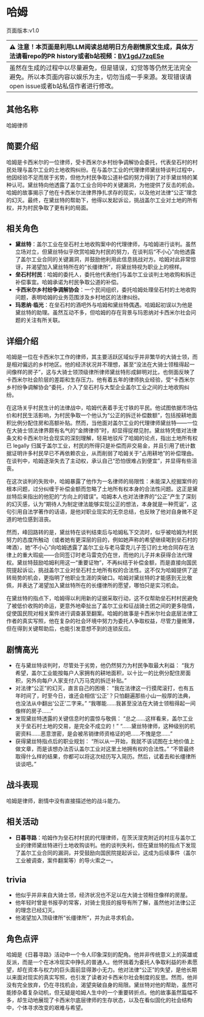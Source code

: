 # 哈姆
页面版本:v1.0
 

| :warning: 注意！本页面是利用LLM阅读总结明日方舟剧情原文生成，具体方法请看repo的PR history或者b站视频：[BV1gdJ7zqESe](https://www.bilibili.com/video/BV1gdJ7zqESe/)         |
|:----------------------------|
| 虽然在生成的过程中以尽量避免，但是错误，幻觉等等仍然无法完全避免。所以本页面内容以娱乐为主，切勿当成一手来源。发现错误请open issue或者b站私信作者进行修改。|



## 其他名称
哈姆律师
## 简要介绍
哈姆是卡西米尔的一位律师，受卡西米尔乡村纷争调解协会委托，代表垒石村的村民处理与盖尔工业的土地收购纠纷。在与盖尔工业的代理律师黛丝特谈判过程中，他因经验不足而居于劣势，但他为村民争取公道补偿的努力得到了对手黛丝特的某种认可。黛丝特向他透露了盖尔工业合同中的关键漏洞，为他提供了反击的机会。哈姆的故事揭示了他在卡西米尔法律界挣扎求存的现实，以及他对法律“公正”理念的幻灭。最终，在黛丝特的帮助下，他得以发起诉讼，挑战盖尔工业对土地的所有权，并为村民争取了更有利的局面。
## 相关角色
-   **黛丝特**：盖尔工业在垒石村土地收购案中的代理律师，与哈姆进行谈判。虽然立场对立，但黛丝特似乎欣赏哈姆为村民的努力，在谈判后“不小心”向他透露了盖尔工业合同的关键漏洞，并鼓励他利用此信息挑战对方。哈姆对此非常惊讶，并渴望加入黛丝特所在的“长缰律所”，将黛丝特视为职业上的榜样。
-   **垒石村村民**：哈姆的委托人，委托他代表他们与盖尔工业谈判土地收购和拆迁补偿事宜。哈姆承诺为村民争取公道的补偿。
-   **卡西米尔乡村纷争调解协会**：一个民间组织，委托哈姆处理垒石村的土地收购问题，表明哈姆的业务范围涉及乡村地区的法律纠纷。
-   **玛恩纳·临光**：在垒石村的酒吧外与哈姆和黛丝特偶遇。哈姆起初误以为他是黛丝特的助理。虽然互动不多，但哈姆的存在背景与玛恩纳对卡西米尔社会问题的关注有所关联。
## 详细介绍
哈姆是一位在卡西米尔工作的律师，其主要活跃区域似乎并非繁华的大骑士领，而是相对偏远的乡村地区。他的经济状况并不理想，甚至“没法在大骑士领租得起一间像样的房子”，这与大骑士领顶级律所律师黛丝特形成鲜明对比，也侧面反映了卡西米尔社会阶层的差距和生存压力。他有着五年的律师执业经验，受“卡西米尔乡村纷争调解协会”委托，介入了垒石村与大型企业盖尔工业之间的土地收购纠纷。

在这场关乎村民生计的法律战中，哈姆代表着手无寸铁的平民。他试图依据市场估价和村民生活影响，为村民争取一个他认为“公正的拆迁补偿数额”，包括按耕地面积比例分配住房和高额补贴。然而，当他面对盖尔工业的代理律师黛丝特——一位在大骑士领法律界颇有名气的“金牌律师”时，却显得捉襟见肘。黛丝特凭借对法律条文和卡西米尔社会现实的深刻理解，轻易地驳斥了哈姆的论点，指出土地所有权已 legally 归属于盖尔工业，村民的所得只是补偿而非交易金，并且引用了统计数据证明许多村民早已不再依赖农业，从而削弱了哈姆关于“占用耕地”的补偿理由。在谈判中，哈姆逐渐失去了主动权，承认自己“恐怕很难占到便宜”，并显得有些沮丧。

在这次谈判的失败中，哈姆暴露了他作为一名律师的局限性：未能深入挖掘案件的根本问题，过分纠缠于补偿金额而忽略了土地所有权本身的合法性问题。这正是黛丝特后来指出的他犯的“方向上的错误”。哈姆本人也对法律界的“公正”产生了深刻的幻灭感，认为“期待人为制定律法能够实现公正的想法，本身就是一种荒诞”，这句引用自法学著作的话语，是他对职业现实的无奈总结，也反映了他对自身微不足道的地位感到沮丧。

然而，峰回路转的是，黛丝特在谈判结束后与哈姆私下交流时，似乎被哈姆为村民努力的态度所触动（或者她有更深层的目的，例如她声称的希望继续喝到垒石村的啤酒），她“不小心”向哈姆透露了盖尔工业与老马雷克儿子签订的土地合同存在法律上的重大瑕疵——合同签订时老马雷克仍在世，而他的儿子并未获得合法代理权。黛丝特鼓励哈姆利用这一“重要证物”，不再纠结于补偿金额，而是直接向国民院提起诉讼，挑战盖尔工业对垒石村土地所有权的合法性。这不仅为哈姆提供了逆转局势的机会，更指明了他职业生涯的突破口。哈姆对黛丝特的才能感到无比敬佩，并表达了渴望加入黛丝特所在的长缰律所的愿望，哪怕只是实习机会。

在黛丝特的指点下，哈姆得以利用新的证据采取行动，这不仅帮助垒石村村民避免了被低价收购的命运，更意外地牵扯出了盖尔工业和征战骑士团之间的更多隐情，促使国民院对相关案件进行调查甚至翻案。哈姆的故事是卡西米尔社会底层法律工作者的真实写照，他在复杂的社会环境中努力为委托人争取权益，尽管力量微薄，但在得到关键帮助后，也能引发意想不到的连锁反应。
## 剧情高光
- 在与黛丝特谈判时，尽管处于劣势，他仍然努力为村民争取最大利益：
    “我方希望，盖尔工业能按每户人家拥有的耕地面积，以十比一的比例分配住房面积，另外向每户人家支付八万马克的拆迁补贴。”
- 对法律“公正”的幻灭，直言自己的困境：
    “我在法律这一行摸爬滚打，也有五年时间了，时至今日，谁还会相信‘公正’？只怕翻遍那些小山一般厚的法典，也没法从中翻出‘公正’二字来。”
    “我哪能......我甚至没法在大骑士领租得起一间像样的房子......”
- 发现黛丝特透露的关键信息时的震惊与敬佩：
    “总之......这样看来，盖尔工业关于垒石村土地的交易，是完全不成立的！”
    “......黛丝特律师，这种级别的机密资料......恶意泄密，是会被吊销律师资格证的吧......不愧是您......”
- 获得黛丝特指点后的职业规划：
    “所以从一开始，我就不该试图在土地价值上做文章，而是该想办法否认盖尔工业对这里土地拥有权的合法性。”
    “不管最终取得什么样的结果，你都可以将这次经历写入简历。然后，试着去和长缰律所谈谈吧。”
## 战斗表现
哈姆是律师，剧情中没有直接描述他的战斗能力。
## 相关活动
-   **日暮寻路**：哈姆作为垒石村村民的代理律师，在茨沃涅克附近的村庄与盖尔工业的律师黛丝特进行土地收购谈判。他的谈判失利，但在黛丝特的指点下发现了盖尔工业合同的漏洞，并受鼓励向国民院提起诉讼，这成为后续事件（盖尔工业被调查，案件翻案等）的导火索之一。
## trivia
- 他似乎并非来自大骑士领，经济状况也不足以在大骑士领租住像样的房屋。
- 他年轻时曾是书报亭的常客，对骑士竞技的报导有所了解，虽然他对法律公正的理念已经幻灭。
- 他渴望加入顶级律所“长缰律所”，并为此寻求机会。
## 角色点评
哈姆是《日暮寻路》活动中一个令人印象深刻的配角。他并非传统意义上的英雄或反派，而是一个在冰冷现实中挣扎的普通人。他怀揣着为委托人争取利益的朴素愿望，却在资本与权力的巨头面前显得渺小无力。他对法律“公正”的失望，是他长期以来面对现实的真实写照，也引发了读者对卡西米尔社会制度的反思。然而，他并没有完全放弃，仍在寻找机会，渴望突破自身的局限。黛丝特对他的帮助，虽然可能掺杂着复杂动机，但无疑是哈姆人生中的一个重要转折点。他的故事虽然篇幅不多，却生动地展现了卡西米尔底层律师的生存状态，以及在看似固化的社会结构中，个体寻求改变的艰难与希望。